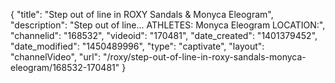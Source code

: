 {
    "title": "Step out of line in ROXY Sandals & Monyca Eleogram",
    "description": "Step out of line... ATHLETES: Monyca Eleogram LOCATION:",
    "channelid": "168532",
    "videoid": "170481",
    "date_created": "1401379452",
    "date_modified": "1450489996",
    "type": "captivate",
    "layout": "channelVideo",
    "url": "\/roxy\/step-out-of-line-in-roxy-sandals-monyca-eleogram\/168532-170481"
}
